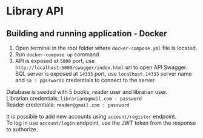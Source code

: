 # Library API

## Building and running application - Docker

1. Open terminal in the root folder where `docker-compose.yml` file is located.
2. Run `docker-compose up` command
3. API is exposed at `5000` port, use `http://localhost:5000/swagger/index.html` url to open API Swagger. SQL server is exposed at `14333` port, use `localhost,14333` server name and `sa : p@ssword1` credentials to connect to the server.

Database is seeded with 5 books, reader user and librarian user.  
Librarian credentials: `librarian@gmail.com : password`  
Reader credentials: `reader@gmail.com : password`

It is possible to add new accounts using `account/register` endpoint.  
To log in use `account/login` endpoint, use the JWT token from the response to authorize.
